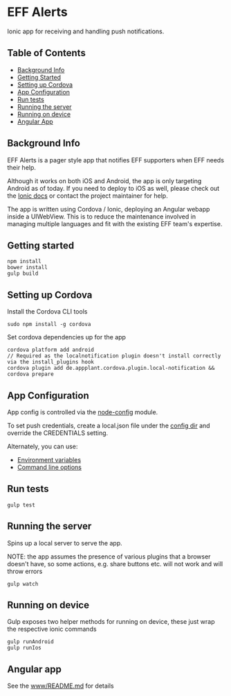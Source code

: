 EFF Alerts
============

Ionic app for receiving and handling push notifications.

## Table of Contents

* [Background Info](#background-info)
* [Getting Started](#getting-started)
* [Setting up Cordova](#setting-up-cordova)
* [App Configuration](#app-configuration)
* [Run tests](#run-tests)
* [Running the server](#running-the-server)
* [Running on device](#running-on-device)
* [Angular App](#angular-app)

## Background Info

EFF Alerts is a pager style app that notifies EFF supporters when EFF needs their help.

Although it works on both iOS and Android, the app is only targeting Android as of today. If you need to deploy to iOS as well, please check out the [Ionic docs](http://ionicframework.com/docs/) or contact the project maintainer for help.

The app is written using Cordova / Ionic, deploying an Angular webapp inside a UIWebView. This is to reduce the maintenance involved in managing multiple languages and fit with the existing EFF team's expertise.

## Getting started

```
npm install
bower install
gulp build
```

## Setting up Cordova

Install the Cordova CLI tools

```
sudo npm install -g cordova
```

Set cordova dependencies up for the app

```
cordova platform add android
// Required as the localnotification plugin doesn't install correctly via the install_plugins hook
cordova plugin add de.appplant.cordova.plugin.local-notification && cordova prepare
```

## App Configuration

App config is controlled via the [node-config](https://github.com/lorenwest/node-config) module.

To set push credentials, create a local.json file under the [config dir](https://github.com/EFForg/actioncenter-mobile/tree/master/config) and override the CREDENTIALS setting.

Alternately, you can use:
* [Environment variables](https://github.com/lorenwest/node-config/wiki/Environment-Variables)
* [Command line options](https://github.com/lorenwest/node-config/wiki/Command-Line-Overrides)

## Run tests

```
gulp test
```

## Running the server

Spins up a local server to serve the app.

NOTE: the app assumes the presence of various plugins that a browser doesn't have, so some actions, e.g. share buttons etc. will not work and will throw errors

```
gulp watch
```

## Running on device

Gulp exposes two helper methods for running on device, these just wrap the respective ionic commands

```
gulp runAndroid
gulp runIos
```

## Angular app

See the [www/README.md](/www/README.md) for details
